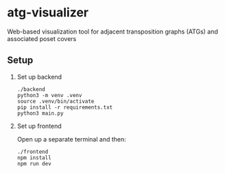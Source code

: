 # atg-visualizer

Web-based visualization tool for adjacent transposition graphs (ATGs) and associated poset covers

## Setup

1. Set up backend

   ```shell
   ./backend
   python3 -m venv .venv
   source .venv/bin/activate
   pip install -r requirements.txt
   python3 main.py
   ```

2. Set up frontend

   Open up a separate terminal and then:

   ```shell
   ./frontend
   npm install
   npm run dev
   ```
